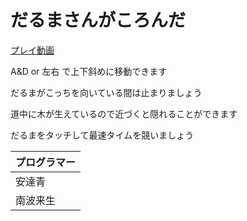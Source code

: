 # **だるまさんがころんだ**

[プレイ動画](https://www.youtube.com/watch?v=sr6GzwiAC3M)

A&D or 左右 で上下斜めに移動できます

だるまがこっちを向いている間は止まりましょう

道中に木が生えているので近づくと隠れることができます

だるまをタッチして最速タイムを競いましょう

|プログラマー|
| ---- |
|安達青|
|南波来生|


